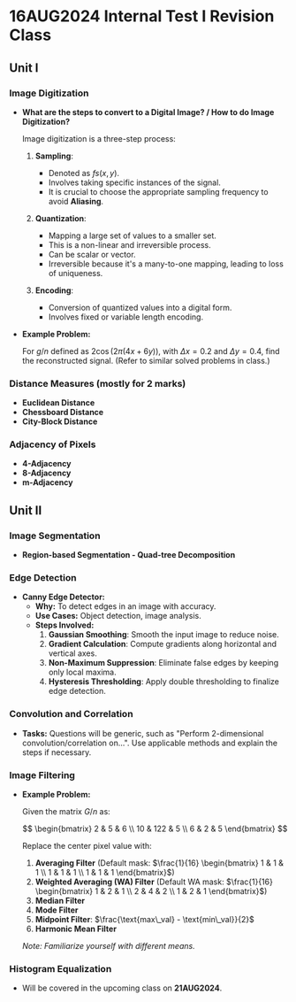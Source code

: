 # 16AUG2024 Internal Test I Revision Class

## Unit I

### Image Digitization
- **What are the steps to convert to a Digital Image? / How to do Image Digitization?**

  Image digitization is a three-step process:

  1. **Sampling**:
     - Denoted as $fs(x, y)$.
     - Involves taking specific instances of the signal.
     - It is crucial to choose the appropriate sampling frequency to avoid **Aliasing**.

  2. **Quantization**:
     - Mapping a large set of values to a smaller set.
     - This is a non-linear and irreversible process.
     - Can be scalar or vector.
     - Irreversible because it's a many-to-one mapping, leading to loss of uniqueness.

  3. **Encoding**:
     - Conversion of quantized values into a digital form.
     - Involves fixed or variable length encoding.

- **Example Problem:**

  For $g/n$ defined as $2 \cos(2 \pi (4x + 6y))$, with $\Delta x = 0.2$ and $\Delta y = 0.4$, find the reconstructed signal. (Refer to similar solved problems in class.)

### Distance Measures (mostly for 2 marks)
- **Euclidean Distance**
- **Chessboard Distance**
- **City-Block Distance**

### Adjacency of Pixels
- **4-Adjacency**
- **8-Adjacency**
- **m-Adjacency**

## Unit II

### Image Segmentation
- **Region-based Segmentation - Quad-tree Decomposition**

### Edge Detection
- **Canny Edge Detector:**
  - **Why:** To detect edges in an image with accuracy.
  - **Use Cases:** Object detection, image analysis.
  - **Steps Involved:**
    1. **Gaussian Smoothing**: Smooth the input image to reduce noise.
    2. **Gradient Calculation**: Compute gradients along horizontal and vertical axes.
    3. **Non-Maximum Suppression**: Eliminate false edges by keeping only local maxima.
    4. **Hysteresis Thresholding**: Apply double thresholding to finalize edge detection.

### Convolution and Correlation
- **Tasks:** Questions will be generic, such as "Perform 2-dimensional convolution/correlation on...". Use applicable methods and explain the steps if necessary.

### Image Filtering
- **Example Problem:**

  Given the matrix $G/n$ as:

  $$
  \begin{bmatrix}
  2 & 5 & 6 \\
  10 & 122 & 5 \\
  6 & 2 & 5
  \end{bmatrix}
  $$

  Replace the center pixel value with:

  1. **Averaging Filter** (Default mask: $\frac{1}{16} \begin{bmatrix} 1 & 1 & 1 \\ 1 & 1 & 1 \\ 1 & 1 & 1 \end{bmatrix}$)
  2. **Weighted Averaging (WA) Filter** (Default WA mask: $\frac{1}{16} \begin{bmatrix} 1 & 2 & 1 \\ 2 & 4 & 2 \\ 1 & 2 & 1 \end{bmatrix}$)
  3. **Median Filter**
  4. **Mode Filter**
  5. **Midpoint Filter**: $\frac{\text{max\_val} - \text{min\_val}}{2}$
  6. **Harmonic Mean Filter**

  *Note: Familiarize yourself with different means.*

### Histogram Equalization
- Will be covered in the upcoming class on **21AUG2024**.

